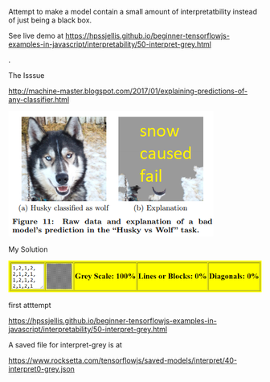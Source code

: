 

Attempt to make a model contain a small amount of interpretatbility instead of just being a black box.

See live demo at 
https://hpssjellis.github.io/beginner-tensorflowjs-examples-in-javascript/interpretability/50-interpret-grey.html



.






The Isssue

http://machine-master.blogspot.com/2017/01/explaining-predictions-of-any-classifier.html

![](husky-wolf.png)



My Solution


![](interpret-grey.png)



first atttempt

https://hpssjellis.github.io/beginner-tensorflowjs-examples-in-javascript/interpretability/50-interpret-grey.html





A saved file for interpret-grey is at

https://www.rocksetta.com/tensorflowjs/saved-models/interpret/40-interpret0-grey.json

